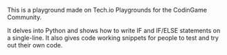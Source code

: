 This is a playground made on Tech.io Playgrounds for the CodinGame Community.

It delves into Python and shows how to write IF and IF/ELSE statements on a single-line.
It also gives code working snippets for people to test and try out their own code.
